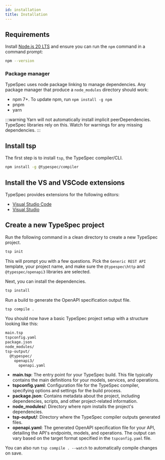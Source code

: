 ```yaml
---
id: installation
title: Installation
---
```


## Requirements

Install [Node.js 20 LTS](https://nodejs.org/en/download/) and ensure you can run the `npm` command in a command prompt:

```bash
npm --version
```

### Package manager

TypeSpec uses node package linking to manage dependencies. Any package manager that produce a `node_modules` directory should work:

- npm 7+. To update npm, run `npm install -g npm`
- pnpm
- yarn

:::warning
Yarn will not automatically install implicit peerDependencies. TypeSpec libraries rely on this. Watch for warnings for any missing dependencies.
:::

## Install tsp

The first step is to install `tsp`, the TypeSpec compiler/CLI.

```bash
npm install -g @typespec/compiler
```

## Install the VS and VSCode extensions

TypeSpec provides extensions for the following editors:

- [Visual Studio Code](./editor/vscode.md)
- [Visual Studio](./editor/vs.md)

## Create a new TypeSpec project

Run the following command in a clean directory to create a new TypeSpec project.

```bash
tsp init
```

This will prompt you with a few questions. Pick the `Generic REST API` template, your project name, and make sure the `@typespec\http` and `@typespec/openapi3` libraries are selected.

Next, you can install the dependencies.

```bash
tsp install
```

Run a build to generate the OpenAPI specification output file.

```bash
tsp compile .
```

You should now have a basic TypeSpec project setup with a structure looking like this:

```bash
main.tsp
tspconfig.yaml
package.json
node_modules/
tsp-output/
  @typespec/
    openapi3/
      openapi.yaml
```

- **main.tsp**: The entry point for your TypeSpec build. This file typically contains the main definitions for your models, services, and operations.
- **tspconfig.yaml**: Configuration file for the TypeSpec compiler, specifying options and settings for the build process.
- **package.json**: Contains metadata about the project, including dependencies, scripts, and other project-related information.
- **node_modules/**: Directory where npm installs the project's dependencies.
- **tsp-output/**: Directory where the TypeSpec compiler outputs generated files.
- **openapi.yaml**: The generated OpenAPI specification file for your API, detailing the API's endpoints, models, and operations. The output can vary based on the target format specified in the `tspconfig.yaml` file.

You can also run `tsp compile . --watch` to automatically compile changes on save.
